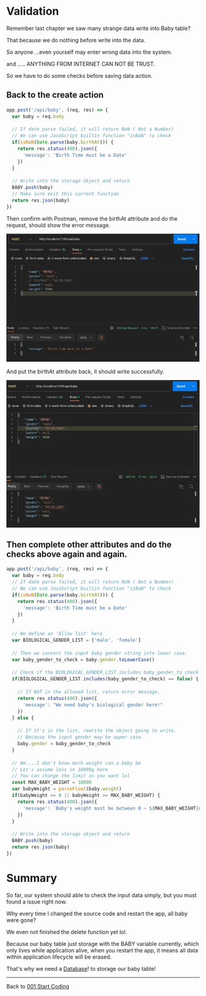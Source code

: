 # Validation

Remember last chapter we saw many strange data write into Baby table?

That because we do nothing before write into the data.

So anyone ...even yourself may enter wrong data into the system.

and ..... ANYTHING FROM INTERNET CAN NOT BE TRUST.

So we have to do some checks before saving data action.

## Back to the create action

```javascript
app.post('/api/baby', (req, res) => {
  var baby = req.body

  // If date parse failed, it will return NaN ( Not a Number)
  // We can use JavaScript builtin function "isNaN" to check
  if(isNaN(Date.parse(baby.birthAt))) {
    return res.status(400).json({
      'message': 'Birth Time must be a Date'
    })
  }

  // Write into the storage object and return 
  BABY.push(baby)
  // Make sure exit this current function
  return res.json(baby)
})
```

Then confirm with Postman, remove the birthAt attribute and do the request, should show the error message.

![](https://github.com/zackexplosion/Baby-Hospital/blob/main/screenshots/003.jpg?raw=true)

And put the birthAt attribute back, it should write successfully.

![](https://github.com/zackexplosion/Baby-Hospital/blob/main/screenshots/004.jpg?raw=true)

## Then complete other attributes and do the checks above again and again.

```javascript
app.post('/api/baby', (req, res) => {
  var baby = req.body
  // If date parse failed, it will return NaN ( Not a Number)
  // We can use JavaScript builtin function "isNaN" to check
  if(isNaN(Date.parse(baby.birthAt))) {
    return res.status(400).json({
      'message': 'Birth Time must be a Date'
    })
  }

  // We define an 'Allow list' here
  var BIOLOGICAL_GENDER_LIST = ['male', 'female']

  // Then we convert the input baby gender string into lower case.
  var baby_gender_to_check = baby.gender.toLowerCase()

  // Check if the BIOLOGICAL_GENDER_LIST includes baby_gender_to_check or not
  if(BIOLOGICAL_GENDER_LIST.includes(baby_gender_to_check) == false) {

    // If NOT in the allowed list, return error message.
    return res.status(400).json({
      'message': "We need baby's biological gender here!"
    })
  } else {

    // If it's in the list, rewrite the object going to write.
    // Because the input gender may be upper case.
    baby.gender = baby_gender_to_check
  }

  // Hm....I don't know much weight can a baby be
  // Let's assume less in 10000g here
  // You can change the limit as you want lol
  const MAX_BABY_WEIGHT = 10000
  var babyWeight = parseFloat(baby.weight)
  if(babyWeight <= 0 || babyWeight >= MAX_BABY_WEIGHT) {
    return res.status(400).json({
      'message': `Baby's weight must be between 0 ~ ${MAX_BABY_WEIGHT}g`
    })
  }

  // Write into the storage object and return 
  BABY.push(baby)
  return res.json(baby)
})
```

# Summary

So far, our system should able to check the input data simply, but you must found a issue right now.

Why every time I changed the source code and restart the app, all baby were gone?

We even not finished the delete function yet lol.

Because our baby table just storage with the BABY variable currently, which only lives while application alive, when you restart the app, it means all data within application lifecycle will be erased.

That's why we need a [Database](./003_connect_to_database.md)! to storage our baby table!

---

Back to [001 Start Coding](../001_start_coding.md)


